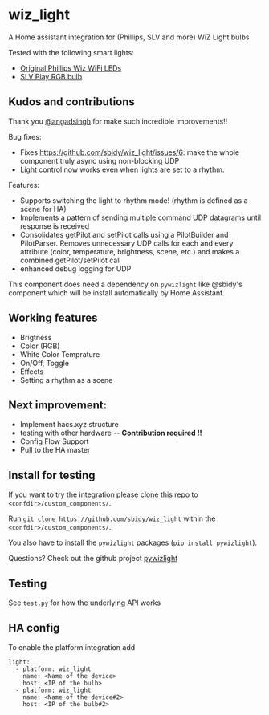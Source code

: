 # wiz_light
A Home assistant integration for (Phillips, SLV and more) WiZ Light bulbs

Tested with the following smart lights:

* [Original Phillips Wiz WiFi LEDs](https://www.lighting.philips.co.in/consumer/smart-wifi-led)
* [SLV Play RGB bulb](https://www.amazon.de/dp/B07PNCDJLW)

## Kudos and contributions
Thank you [@angadsingh](https://github.com/angadsingh) for make such incredible improvements!!

Bug fixes:
 - Fixes https://github.com/sbidy/wiz_light/issues/6: make the whole component truly async using non-blocking UDP
 - Light control now works even when lights are set to a rhythm.

Features:
 - Supports switching the light to rhythm mode! (rhythm is defined as a scene for HA)
 - Implements a pattern of sending multiple command UDP datagrams until response is received
 - Consolidates getPilot and setPilot calls using a PilotBuilder and PilotParser. Removes unnecessary UDP calls for each and every attribute (color, temperature, brightness, scene, etc.) and makes a combined getPilot/setPilot call
 - enhanced debug logging for UDP

This component does need a dependency on `pywizlight` like @sbidy's component which will be install automatically by Home Assistant.

## Working features 
 - Brigtness
 - Color (RGB)
 - White Color Temprature
 - On/Off, Toggle
 - Effects
 - Setting a rhythm as a scene

## Next improvement:
- Implement hacs.xyz structure
- testing with other hardware -- **Contribution required !!**
- Config Flow Support
- Pull to the HA master
  
## Install for testing 
If you want to try the integration please clone this repo to `<confdir>/custom_components/`.

Run `git clone https://github.com/sbidy/wiz_light` within the `<confdir>/custom_components/`.

You also have to install the `pywizlight` packages (`pip install pywizlight`). 

Questions? Check out the github project [pywizlight](https://github.com/sbidy/pywizlight)

## Testing
See `test.py` for how the underlying API works

## HA config
To enable the platform integration add 
```
light:
  - platform: wiz_light
    name: <Name of the device>
    host: <IP of the bulb>
  - platform: wiz_light
    name: <Name of the device#2>
    host: <IP of the bulb#2>
```
